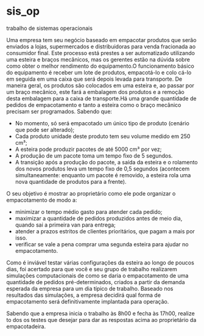 # sis_op
trabalho de sistemas operacionais

Uma empresa tem seu negócio baseado em empacotar produtos que serão enviados a lojas, supermercados e distribuidoras para venda fracionada ao consumidor final. Este processo está prestes a ser automatizado utilizando uma esteira e braços mecânicos, mas os gerentes estão na dúvida sobre como obter o melhor rendimento do equipamento.O funcionamento básico do equipamento é receber um lote de produtos, empacotá-lo e colo cá-lo em seguida em uma caixa que será depois levada para transporte. De maneira geral, os produtos são colocados em uma esteira e, ao passar por um braço mecânico, este fará a embalagem dos produtos e a remoção desta embalagem para a caixa de transporte.Há uma grande quantidade de pedidos de empacotamento e tanto a esteira como o braço mecânico precisam ser programados. Sabendo que:

- No momento, só será empacotado um único tipo de produto (cenário que pode ser alterado);
- Cada produto unidade deste produto tem seu volume medido em 250 cm³;
- A esteira pode produzir pacotes de até 5000 cm³ por vez;
- A produção de um pacote toma um tempo fixo de 5 segundos.
- A transição após a produção do pacote, a saída da esteira e o rolamento dos novos produtos leva um tempo fixo de 0,5 segundos (acontecem simultaneamente: enquanto um pacote é removido, a esteira rola uma nova quantidade de produtos para a frente).

O seu objetivo é mostrar ao proprietário como ele pode organizar o empacotamento de modo a:

- minimizar o tempo médio gasto para atender cada pedido;
- maximizar a quantidade de pedidos produzidos antes de meio dia, quando sai a primeira van para entrega;
- atender a prazos estritos de clientes prioritários, que pagam a mais por isso.
- verificar se vale a pena comprar uma segunda esteira para ajudar no empacotamento.

Como é inviável testar várias configurações da esteira ao longo de poucos dias, foi acertado para que você e seu grupo de trabalho realizarem simulações computacionais de como se daria o empacotamento de uma quantidade de pedidos pré-determinados, criados a partir da demanda esperada da empresa para um dia típico de trabalho. Baseado nos resultados das simulações, a empresa decidirá qual forma de empacotamento será definitivamente implantada para operação. 

Sabendo que a empresa inicia o trabalho às 8h00 e fecha às 17h00, realize to dos os testes que desejar para dar as respostas acima ao proprietário da empacotadeira.
